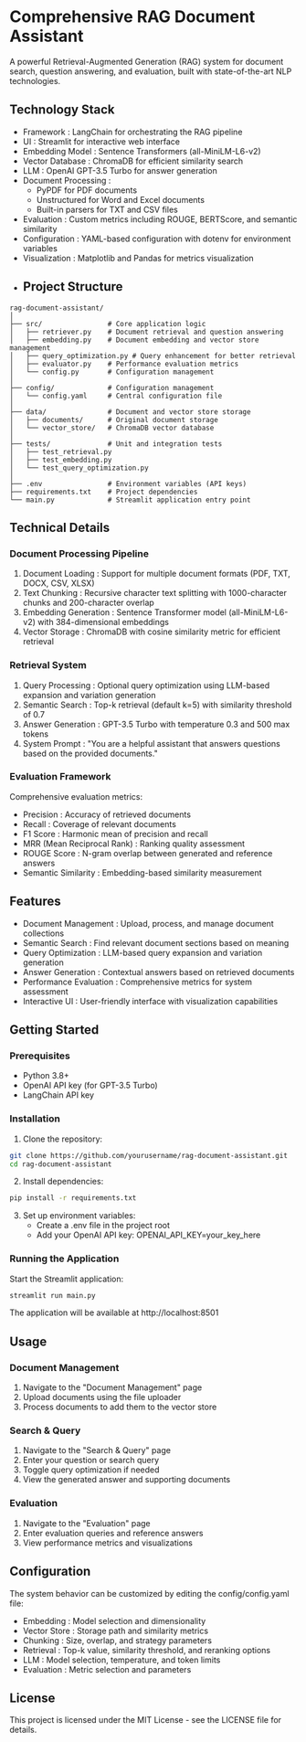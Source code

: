 # Comprehensive RAG Document Assistant
A powerful Retrieval-Augmented Generation (RAG) system for document search, question answering, and evaluation, built with state-of-the-art NLP technologies.

## Technology Stack
- Framework : LangChain for orchestrating the RAG pipeline
- UI : Streamlit for interactive web interface
- Embedding Model : Sentence Transformers (all-MiniLM-L6-v2)
- Vector Database : ChromaDB for efficient similarity search
- LLM : OpenAI GPT-3.5 Turbo for answer generation
- Document Processing :
  - PyPDF for PDF documents
  - Unstructured for Word and Excel documents
  - Built-in parsers for TXT and CSV files
- Evaluation : Custom metrics including ROUGE, BERTScore, and semantic similarity
- Configuration : YAML-based configuration with dotenv for environment variables
- Visualization : Matplotlib and Pandas for metrics visualization
-
  ## Project Structure
```plaintext
rag-document-assistant/
│
├── src/                # Core application logic
│   ├── retriever.py    # Document retrieval and question answering
│   ├── embedding.py    # Document embedding and vector store management
│   ├── query_optimization.py # Query enhancement for better retrieval
│   ├── evaluator.py    # Performance evaluation metrics
│   └── config.py       # Configuration management
│
├── config/             # Configuration management
│   └── config.yaml     # Central configuration file
│
├── data/               # Document and vector store storage
│   ├── documents/      # Original document storage
│   └── vector_store/   # ChromaDB vector database
│
├── tests/              # Unit and integration tests
│   ├── test_retrieval.py
│   ├── test_embedding.py
│   └── test_query_optimization.py
│
├── .env                # Environment variables (API keys)
├── requirements.txt    # Project dependencies
└── main.py             # Streamlit application entry point
 ```


## Technical Details
### Document Processing Pipeline
1. Document Loading : Support for multiple document formats (PDF, TXT, DOCX, CSV, XLSX)
2. Text Chunking : Recursive character text splitting with 1000-character chunks and 200-character overlap
3. Embedding Generation : Sentence Transformer model (all-MiniLM-L6-v2) with 384-dimensional embeddings
4. Vector Storage : ChromaDB with cosine similarity metric for efficient retrieval

### Retrieval System
1. Query Processing : Optional query optimization using LLM-based expansion and variation generation
2. Semantic Search : Top-k retrieval (default k=5) with similarity threshold of 0.7
3. Answer Generation : GPT-3.5 Turbo with temperature 0.3 and 500 max tokens
4. System Prompt : "You are a helpful assistant that answers questions based on the provided documents."

### Evaluation Framework
Comprehensive evaluation metrics:

- Precision : Accuracy of retrieved documents
- Recall : Coverage of relevant documents
- F1 Score : Harmonic mean of precision and recall
- MRR (Mean Reciprocal Rank) : Ranking quality assessment
- ROUGE Score : N-gram overlap between generated and reference answers
- Semantic Similarity : Embedding-based similarity measurement

## Features
- Document Management : Upload, process, and manage document collections
- Semantic Search : Find relevant document sections based on meaning
- Query Optimization : LLM-based query expansion and variation generation
- Answer Generation : Contextual answers based on retrieved documents
- Performance Evaluation : Comprehensive metrics for system assessment
- Interactive UI : User-friendly interface with visualization capabilities

## Getting Started
### Prerequisites
- Python 3.8+
- OpenAI API key (for GPT-3.5 Turbo)
- LangChain API key
### Installation
1. Clone the repository:
```bash
git clone https://github.com/yourusername/rag-document-assistant.git
cd rag-document-assistant
```

2. Install dependencies:
```bash
pip install -r requirements.txt
 ```

3. Set up environment variables:
   - Create a .env file in the project root
   - Add your OpenAI API key: OPENAI_API_KEY=your_key_here

### Running the Application
Start the Streamlit application:

```bash
streamlit run main.py
 ```

The application will be available at http://localhost:8501

## Usage
### Document Management
1. Navigate to the "Document Management" page
2. Upload documents using the file uploader
3. Process documents to add them to the vector store
### Search & Query
1. Navigate to the "Search & Query" page
2. Enter your question or search query
3. Toggle query optimization if needed
4. View the generated answer and supporting documents
### Evaluation
1. Navigate to the "Evaluation" page
2. Enter evaluation queries and reference answers
3. View performance metrics and visualizations
## Configuration
The system behavior can be customized by editing the config/config.yaml file:

- Embedding : Model selection and dimensionality
- Vector Store : Storage path and similarity metrics
- Chunking : Size, overlap, and strategy parameters
- Retrieval : Top-k value, similarity threshold, and reranking options
- LLM : Model selection, temperature, and token limits
- Evaluation : Metric selection and parameters
## License
This project is licensed under the MIT License - see the LICENSE file for details.
